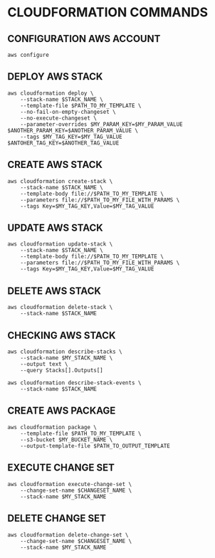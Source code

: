 CLOUDFORMATION COMMANDS
====================================================

CONFIGURATION AWS ACCOUNT
----------------------------------------------------
    aws configure

DEPLOY AWS STACK
----------------------------------------------------
    aws cloudformation deploy \
        --stack-name $STACK_NAME \
        --template-file $PATH_TO_MY_TEMPLATE \
        --no-fail-on-empty-changeset \
        --no-execute-changeset \
        --parameter-overrides $MY_PARAM_KEY=$MY_PARAM_VALUE $ANOTHER_PARAM_KEY=$ANOTHER_PARAM_VALUE \
        --tags $MY_TAG_KEY=$MY_TAG_VALUE $ANTOHER_TAG_KEY=$ANOTHER_TAG_VALUE 

CREATE AWS STACK
----------------------------------------------------
    aws cloudformation create-stack \
        --stack-name $STACK_NAME \
        --template-body file://$PATH_TO_MY_TEMPLATE \
        --parameters file://$PATH_TO_MY_FILE_WITH_PARAMS \
        --tags Key=$MY_TAG_KEY,Value=$MY_TAG_VALUE

UPDATE AWS STACK
----------------------------------------------------
    aws cloudformation update-stack \
        --stack-name $STACK_NAME \
        --template-body file://$PATH_TO_MY_TEMPLATE \
        --parameters file://$PATH_TO_MY_FILE_WITH_PARAMS \
        --tags Key=$MY_TAG_KEY,Value=$MY_TAG_VALUE

DELETE AWS STACK
----------------------------------------------------
    aws cloudformation delete-stack \
        --stack-name $STACK_NAME 

CHECKING AWS STACK
----------------------------------------------------
    aws cloudformation describe-stacks \
        --stack-name $MY_STACK_NAME \
        --output text \
        --query Stacks[].Outputs[]

    aws cloudformation describe-stack-events \
        --stack-name $STACK_NAME

CREATE AWS PACKAGE
----------------------------------------------------
    aws cloudformation package \
        --template-file $PATH_TO_MY_TEMPLATE \
        --s3-bucket $MY_BUCKET_NAME \
        --output-template-file $PATH_TO_OUTPUT_TEMPLATE

EXECUTE CHANGE SET
----------------------------------------------------
    aws cloudformation execute-change-set \
        --change-set-name $CHANGESET_NAME \
        --stack-name $MY_STACK_NAME 

DELETE CHANGE SET
----------------------------------------------------
    aws cloudformation delete-change-set \
        --change-set-name $CHANGESET_NAME \
        --stack-name $MY_STACK_NAME
